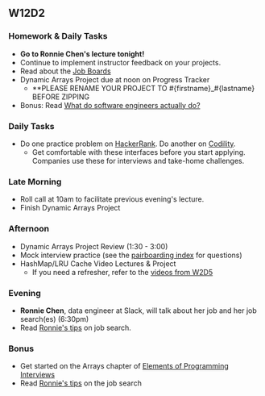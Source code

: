 ## W12D2
### Homework & Daily Tasks
* **Go to Ronnie Chen's lecture tonight!**
* Continue to implement instructor feedback on your projects.
* Read about the [Job Boards][job-boards]
* Dynamic Arrays Project due at noon on Progress Tracker
    * **PLEASE RENAME YOUR PROJECT TO #{firstname}_#{lastname} BEFORE ZIPPING
* Bonus: Read [What do software engineers actually do?][what-software-engineers-do]

### Daily Tasks
* Do one practice problem on [HackerRank][HackerRank]. Do another on [Codility][codility].
  * Get comfortable with these interfaces before you start applying. Companies use these for interviews and take-home challenges.

### Late Morning
* Roll call at 10am to facilitate previous evening's lecture.
* Finish Dynamic Arrays Project

### Afternoon

* Dynamic Arrays Project Review (1:30 - 3:00)
* Mock interview practice (see the [pairboarding index][pair-boarding-index] for questions)
* HashMap/LRU Cache Video Lectures & Project
    * If you need a refresher, refer to the [videos from W2D5][hm-lru-videos]

### Evening
* **Ronnie Chen**, data engineer at Slack, will talk about her job and her job search(es) (6:30pm)
* Read [Ronnie's tips][ronnie-tips] on job search.

### Bonus

* Get started on the Arrays chapter of [Elements of Programming Interviews][elements-book]
* Read [Ronnie's tips][ronnie-tips] on the job search

<!-- Internal Resources -->
[Jobberwocky]: http://progress.appacademy.io/jobberwocky
[calendar]: https://calendar.google.com/calendar/embed?src=appacademy.io_r61pl5c3vl1vatl28hquvhtf4o%40group.calendar.google.com&ctz=America/Los_Angeles
[pair-boarding-index]: ../technical-skills/whiteboarding/index.md#d6

<!-- Applying & Networking -->
[ronnie-tips]: https://gist.github.com/ronnieftw/7907630469242f0999ea
[job-boards]: ../applying/job-boards.md

<!-- Technical Interview Resources -->
[elements-book]: http://elementsofprogramminginterviews.com/
[HackerRank]: https://www.hackerrank.com/
[codility]: https://codility.com/

<!-- Algorithms Projects & Lectures -->
[array-lecture]: https://vimeo.com/175717721


<!-- Algorithms Readings & Projects -->
[big-o-readings]: https://github.com/appacademy/job-search-curriculum/tree/master/SF/algorithms/w11d1
[hm-lru-videos]: https://github.com/appacademy/curriculum/tree/master/ruby#w2d5


<!-- Misc -->
[what-software-engineers-do]: ../technical-skills/engineering-culture/what-do-software-engineers-do.md

